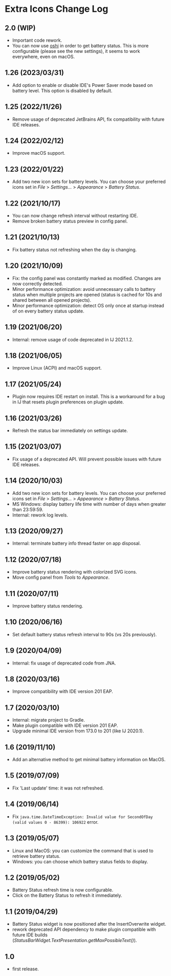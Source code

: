 # Extra Icons Change Log

## 2.0 (WIP)
* Important code rework. 
* You can now use [oshi](https://github.com/oshi/oshi) in order to get battery status. This is more configurable (please see the new settings), it seems to work everywhere, even on macOS.

## 1.26 (2023/03/31)
* Add option to enable or disable IDE's Power Saver mode based on battery level. This option is disabled by default.

## 1.25 (2022/11/26)
* Remove usage of deprecated JetBrains API, fix compatibility with future IDE releases.

## 1.24 (2022/02/12)
* Improve macOS support.

## 1.23 (2022/01/22)
* Add two new icon sets for battery levels. You can choose your preferred icons set in <i>File</i> &gt; <i>Settings...</i> &gt; <i>Appearance</i> &gt; <i>Battery Status</i>.

## 1.22 (2021/10/17)
* You can now change refresh interval without restarting IDE.
* Remove broken battery status preview in config panel.

## 1.21 (2021/10/13)
* Fix battery status not refreshing when the day is changing.

## 1.20 (2021/10/09)
* Fix: the config panel was constantly marked as modified. Changes are now correctly detected.
* Minor performance optimization: avoid unnecessary calls to battery status when multiple projects are opened (status is cached for 10s and shared between all opened projects).
* Minor performance optimization: detect OS only once at startup instead of on every battery status update.

## 1.19 (2021/06/20)
* Internal: remove usage of code deprecated in IJ 2021.1.2.

## 1.18 (2021/06/05)
* Improve Linux (ACPI) and macOS support.

## 1.17 (2021/05/24)
* Plugin now requires IDE restart on install. This is a workaround for a bug in IJ that resets plugin preferences on plugin update.

## 1.16 (2021/03/26)
* Refresh the status bar immediately on settings update.

## 1.15 (2021/03/07)
* Fix usage of a deprecated API. Will prevent possible issues with future IDE releases.

## 1.14 (2020/10/03)
* Add two new icon sets for battery levels. You can choose your preferred icons set in <i>File</i> &gt; <i>Settings...</i> &gt; <i>Appearance</i> &gt; <i>Battery Status</i>.
* MS Windows: display battery life time with number of days when greater than 23:59:59.
* Internal: rework log levels.

## 1.13 (2020/09/27)
* Internal: terminate battery info thread faster on app disposal.

## 1.12 (2020/07/18)
* Improve battery status rendering with colorized SVG icons.
* Move config panel from <i>Tools</i> to <i>Appearance</i>.

## 1.11 (2020/07/11)
* Improve battery status rendering.

## 1.10 (2020/06/16)
* Set default battery status refresh interval to 90s (vs 20s previously).

## 1.9 (2020/04/09)
* Internal: fix usage of deprecated code from JNA.

## 1.8 (2020/03/16)
* Improve compatibility with IDE version 201 EAP.

## 1.7 (2020/03/10)
* Internal: migrate project to Gradle.
* Make plugin compatible with IDE version 201 EAP.
* Upgrade minimal IDE version from 173.0 to 201 (like IJ 2020.1).

## 1.6 (2019/11/10)
* Add an alternative method to get minimal battery information on MacOS.

## 1.5 (2019/07/09)
* Fix 'Last update' time: it was not refreshed.

## 1.4 (2019/06/14)
* Fix <code>java.time.DateTimeException: Invalid value for SecondOfDay (valid values 0 - 86399): 106922</code> error.

## 1.3 (2019/05/07)
* Linux and MacOS: you can customize the command that is used to retrieve battery status.
* Windows: you can choose which battery status fields to display.

## 1.2 (2019/05/02)
* Battery Status refresh time is now configurable.
* Click on the Battery Status to refresh it immediately.

## 1.1 (2019/04/29)
* Battery Status widget is now positioned after the InsertOverwrite widget.
* rework deprecated API dependency to make plugin compatible with future IDE builds (<i>StatusBarWidget.TextPresentation.getMaxPossibleText()</i>).

## 1.0
* first release.
